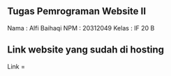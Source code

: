 ## Tugas Pemrograman Website II
<!-- Membuat Website Profile Teknokrat -->

Nama : Alfi Baihaqi
NPM : 20312049
Kelas : IF 20 B

## Link website yang sudah di hosting
Link = 